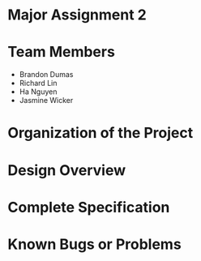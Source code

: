 # Major Assignment 2

# Team Members
- Brandon Dumas
- Richard Lin
- Ha Nguyen
- Jasmine Wicker

# Organization of the Project

# Design Overview

# Complete Specification

# Known Bugs or Problems
